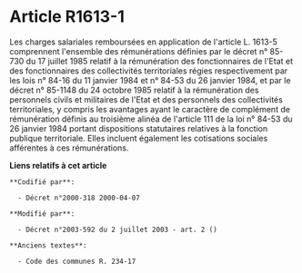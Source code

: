 # Article R1613-1

Les charges salariales remboursées en application de l'article L. 1613-5 comprennent l'ensemble des rémunérations définies
par le décret n° 85-730 du 17 juillet 1985 relatif à la rémunération des fonctionnaires de l'Etat et des fonctionnaires des
collectivités territoriales régies respectivement par les lois n° 84-16 du 11 janvier 1984 et n° 84-53 du 26 janvier 1984, et
par le décret n° 85-1148 du 24 octobre 1985 relatif à la rémunération des personnels civils et militaires de l'Etat et des
personnels des collectivités territoriales, y compris les avantages ayant le caractère de complément de rémunération définis
au troisième alinéa de l'article 111 de la loi n° 84-53 du 26 janvier 1984 portant dispositions statutaires relatives à la
fonction publique territoriale. Elles incluent également les cotisations sociales afférentes à ces rémunérations.

**Liens relatifs à cet article**

	**Codifié par**:

	  - Décret n°2000-318 2000-04-07

	**Modifié par**:

	  - Décret n°2003-592 du 2 juillet 2003 - art. 2 ()

	**Anciens textes**:

	  - Code des communes R. 234-17
